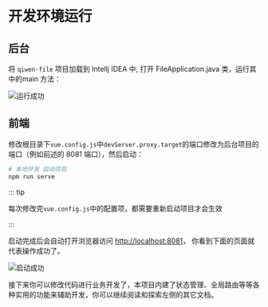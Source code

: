 # 开发环境运行

## 后台

将 `qiwen-file` 项目加载到 Intellj IDEA 中, 打开 FileApplication.java 类，运行其中的main 方法：

<img :src="$withBase('/img/guide/development/development1.png')" alt="运行成功">

## 前端
修改根目录下`vue.config.js`中`devServer.proxy.target`的端口修改为后台项目的端口（例如前述的 8081 端口），然后启动：

```bash
# 本地开发 启动项目
npm run serve
```

::: tip

每次修改完`vue.config.js`中的配置项，都需要重新启动项目才会生效

:::

启动完成后会自动打开浏览器访问 [http://localhost:8081](http://localhost:8081/)， 你看到下面的页面就代表操作成功了。

<img :src="$withBase('/img/guide/install/home.png')" alt="启动成功">

接下来你可以修改代码进行业务开发了，本项目内建了状态管理、全局路由等等各种实用的功能来辅助开发，你可以继续阅读和探索左侧的其它文档。